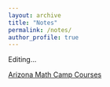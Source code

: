 ```yaml
---
layout: archive
title: "Notes"
permalink: /notes/
author_profile: true
---
```


Editing...

[Arizona Math Camp Courses](https://youtube.com/playlist?list=PLcjqUUQt__ZGLhwUacPm7_RKs2eJNFwco&si=xokuDw40D4t-qZft)
